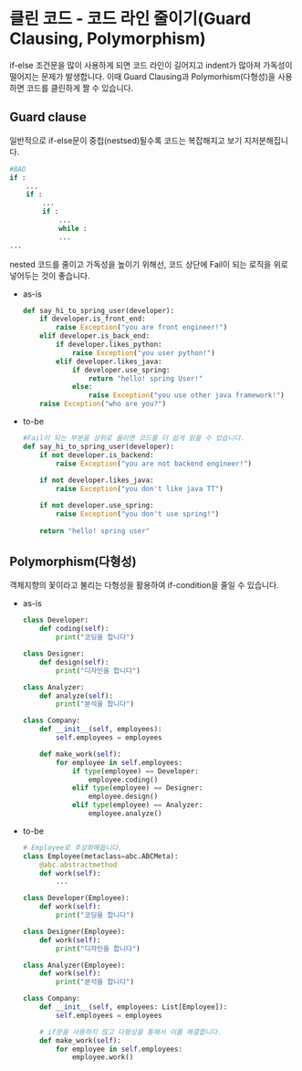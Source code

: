 # 클린 코드 - 코드 라인 줄이기(Guard Clausing, Polymorphism)

if-else 조건문을 많이 사용하게 되면 코드 라인이 길어지고 indent가 많아져 가독성이 떨어지는 문제가 발생합니다. 이때 Guard Clausing과 Polymorhism(다형성)을 사용하면 코드를 클린하게 짤 수 있습니다.

## Guard clause

일반적으로 if-else문이 중첩(nestsed)될수록 코드는 복잡해지고 보기 지저분해집니다. 

```python
#BAD
if :
	...
	if :
		...
		if :
			...
			while :
			...
...
```

nested 코드를 줄이고 가독성을 높이기 위해선, 코드 상단에 Fail이 되는 로직을 위로 넣어두는 것이 좋습니다.

- as-is

  ```python
  def say_hi_to_spring_user(developer):
      if developer.is_front_end:
          raise Exception("you are front engineer!")
      elif developer.is_back_end:
          if developer.likes_python:
              raise Exception("you user python!")
          elif developer.likes_java:
              if developer.use_spring:
                  return "hello! spring User!"
              else:
                  raise Exception("you use other java framework!")
      raise Exception("who are you?")
  ```

- to-be
  
  ```python
  #Fail이 되는 부분을 상위로 올리면 코드를 더 쉽게 읽을 수 있습니다.
  def say_hi_to_spring_user(developer):
      if not developer.is_backend:
          raise Exception("you are not backend engineer!")
      
      if not developer.likes_java:
          raise Exception("you don't like java TT")
  
      if not developer.use_spring:
          raise Exception("you don't use spring!")
      
      return "hello! spring user"
  ```

## Polymorphism(다형성)

객체지향의 꽃이라고 불리는 다형성을 활용하여 if-condition을 줄일 수 있습니다.

- as-is

  ```python
  class Developer:
      def coding(self):
          print("코딩을 합니다")
  
  class Designer:
      def design(self):
          print("디자인을 합니다")
  
  class Analyzer:
      def analyze(self):
          print("분석을 합니다")
  
  class Company:
      def __init__(self, employees):
          self.employees = employees
  
      def make_work(self):
          for employee in self.employees:
              if type(employee) == Developer:
                  employee.coding()
              elif type(employee) == Designer:
                  employee.design()
              elif type(employee) == Analyzer:
                  employee.analyze()
  ```

- to-be

  ```python
  # Employee로 추상화해둡니다.
  class Employee(metaclass=abc.ABCMeta):
      @abc.abstractmethod
      def work(self):
          ...
  
  class Developer(Employee):
      def work(self):
          print("코딩을 합니다")
  
  class Designer(Employee):
      def work(self):
          print("디자인을 합니다")
  
  class Analyzer(Employee):
      def work(self):
          print("분석을 합니다")
  
  class Company:
      def __init__(self, employees: List[Employee]):
          self.employees = employees
  
      # if문을 사용하지 않고 다형성을 통해서 이를 해결합니다.
      def make_work(self):
          for employee in self.employees:
              employee.work()
  ```